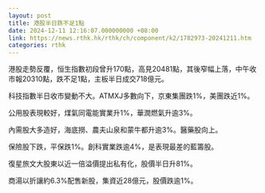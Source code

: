 ```yaml
---
layout: post
title: 港股半日跌不足1點
date: 2024-12-11 12:16:07.000000000 +08:00
link: https://news.rthk.hk/rthk/ch/component/k2/1782973-20241211.htm
categories: rthk
---
```


港股走勢反覆，恒生指數初段曾升170點，高見20481點，其後窄幅上落，中午收市報20310點，跌不足1點，主板半日成交718億元。

科技指數半日收市變動不大。ATMXJ多數向下，京東集團跌1%，美團跌近1%。

公用股表現較好，煤氣同電能實業升1%，華潤燃氣升逾3%。

內需股大多造好，海底撈、農夫山泉和蒙牛都升逾3%。醫藥股向上。

保險股下跌，平保跌1%。創科實業跌逾4%，是表現最差的藍籌股。

復星旅文大股東以近一倍溢價提出私有化，股價半日升81%。

商湯以折讓約6.3%配售新股，集資近28億元，股價跌逾1%。
